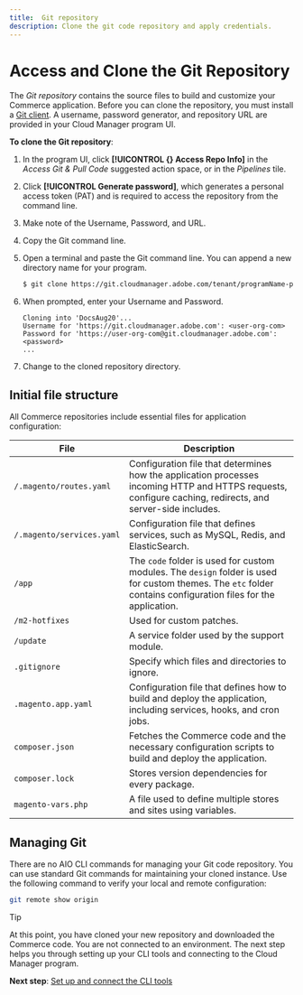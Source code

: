 ```yaml
---
title:  Git repository
description: Clone the git code repository and apply credentials.
---
```

# Access and Clone the Git Repository

The _Git repository_ contains the source files to build and customize your Commerce application. Before you can clone the repository, you must install a [Git client][git]. A username, password generator, and repository URL are provided in your Cloud Manager program UI.

**To clone the Git repository**:

1. In the program UI, click **[!UICONTROL {} Access Repo Info]** in the _Access Git & Pull Code_ suggested action space, or in the _Pipelines_ tile.

1. Click **[!UICONTROL Generate password]**, which generates a personal access token (PAT) and is required to access the repository from the command line.
1. Make note of the Username, Password, and URL.
1. Copy the Git command line.
1. Open a terminal and paste the Git command line. You can append a new directory name for your program.

   ```bash
   $ git clone https://git.cloudmanager.adobe.com/tenant/programName-programID-uk30899/ MyProgram
   ```

1. When prompted, enter your Username and Password.

   ```terminal
   Cloning into 'DocsAug20'...
   Username for 'https://git.cloudmanager.adobe.com': <user-org-com>
   Password for 'https://user-org-com@git.cloudmanager.adobe.com': <password>
   ...
   ```

1. Change to the cloned repository directory.

## Initial file structure

All Commerce repositories include essential files for application configuration:

| File                      | Description |
| ------------------------- | ----------- |
| `/.magento/routes.yaml`   | Configuration file that determines how the application processes incoming HTTP and HTTPS requests, configure caching, redirects, and server-side includes. |
| `/.magento/services.yaml` | Configuration file that defines services, such as MySQL, Redis, and ElasticSearch. |
| `/app`                    | The `code` folder is used for custom modules. The `design` folder is used for custom themes. The `etc` folder contains configuration files for the application. |
| `/m2-hotfixes`            | Used for custom patches. |
| `/update`                 | A service folder used by the support module. |
| `.gitignore`              | Specify which files and directories to ignore. |
| `.magento.app.yaml`       | Configuration file that defines how to build and deploy the application, including services, hooks, and cron jobs. |
| `composer.json`           | Fetches the Commerce code and the necessary configuration scripts to build and deploy the application. |
| `composer.lock`           | Stores version dependencies for every package. |
| `magento-vars.php`        | A file used to define multiple stores and sites using variables. |

## Managing Git

There are no AIO CLI commands for managing your Git code repository. You can use standard Git commands for maintaining your cloned instance. Use the following command to verify your local and remote configuration:

```bash
git remote show origin
```

>[!TIP]
>
>At this point, you have cloned your new repository and downloaded the Commerce code. You are not connected to an environment. The next step helps you through setting up your CLI tools and connecting to the Cloud Manager program.
>
>**Next step**: [Set up and connect the CLI tools](connect-cli.md)

<!-- link definition -->
[git]: https://git-scm.com/downloads

